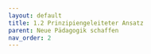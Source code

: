 ```yaml
---
layout: default
title: 1.2 Prinzipiengeleiteter Ansatz
parent: Neue Pädagogik schaffen
nav_order: 2
---
```

